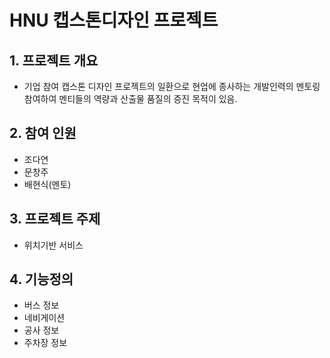 # HNU 캡스톤디자인 프로젝트
## 1. 프로젝트 개요
- 기업 참여 캡스톤 디자인 프로젝트의 일환으로 현업에 종사하는 개발인력의 멘토링 참여하여 멘티들의 역량과 산출물 품질의 증진 목적이 있음.
## 2. 참여 인원
- 조다연
- 문창주
- 배현식(멘토)
## 3. 프로젝트 주제
- 위치기반 서비스
## 4. 기능정의
- 버스 정보
- 네비게이션
- 공사 정보
- 주차장 정보

